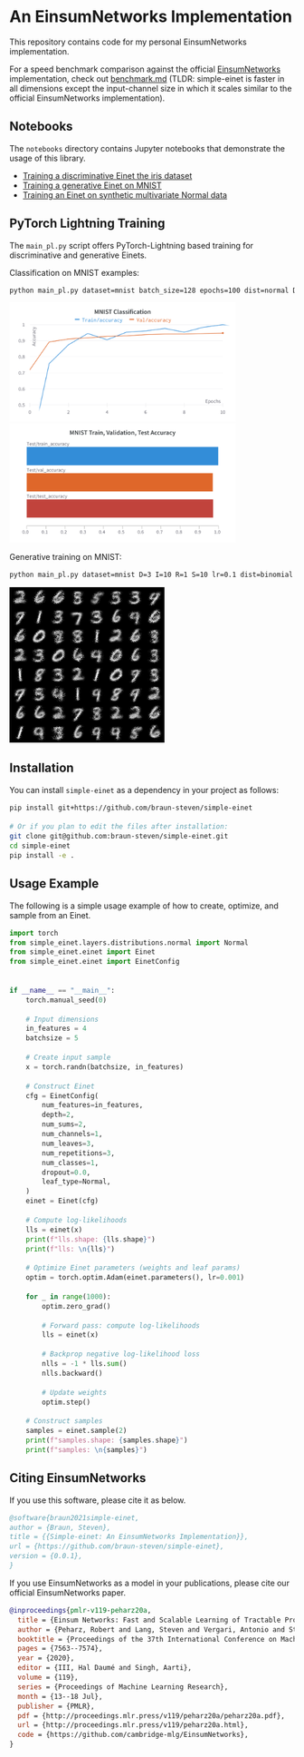# An EinsumNetworks Implementation

This repository contains code for my personal EinsumNetworks implementation. 

For a speed benchmark comparison against the official [EinsumNetworks](https://github.com/cambridge-mlg/EinsumNetworks) implementation, check out [benchmark.md](./benchmark/benchmark.md) (TLDR:  simple-einet is faster in all dimensions except the input-channel size in which it scales similar to the official EinsumNetworks implementation).

## Notebooks

The `notebooks` directory contains Jupyter notebooks that demonstrate the usage of this library.

- [Training a discriminative Einet the iris dataset](./notebooks/iris_classification.ipynb)
- [Training a generative Einet on MNIST](./notebooks/mnist.ipynb)
- [Training an Einet on synthetic multivariate Normal data](./notebooks/multivariate_normal.ipynb)

## PyTorch Lightning Training

The `main_pl.py` script offers PyTorch-Lightning based training for discriminative and generative Einets.

Classification on MNIST examples:

```sh
python main_pl.py dataset=mnist batch_size=128 epochs=100 dist=normal D=5 I=32 S=32 R=8 lr=0.001 gpu=0 classification=true 
```

<img src="./res/mnist_classification.png" width=400px><img src="./res/mnist_train_val_test_acc.png" width=400px>


Generative training on MNIST:

``` sh
python main_pl.py dataset=mnist D=3 I=10 R=1 S=10 lr=0.1 dist=binomial epochs=10 batch_size=128
```

![MNIST Samples]( ./res/mnist_samples.png )

## Installation

You can install `simple-einet` as a dependency in your project as follows:

```sh
pip install git+https://github.com/braun-steven/simple-einet

# Or if you plan to edit the files after installation:
git clone git@github.com:braun-steven/simple-einet.git
cd simple-einet
pip install -e .
```

## Usage Example

The following is a simple usage example of how to create, optimize, and sample from an Einet.

```python
import torch
from simple_einet.layers.distributions.normal import Normal
from simple_einet.einet import Einet
from simple_einet.einet import EinetConfig


if __name__ == "__main__":
    torch.manual_seed(0)

    # Input dimensions
    in_features = 4
    batchsize = 5

    # Create input sample
    x = torch.randn(batchsize, in_features)

    # Construct Einet
    cfg = EinetConfig(
        num_features=in_features,
        depth=2,
        num_sums=2,
        num_channels=1,
        num_leaves=3,
        num_repetitions=3,
        num_classes=1,
        dropout=0.0,
        leaf_type=Normal,
    )
    einet = Einet(cfg)

    # Compute log-likelihoods
    lls = einet(x)
    print(f"lls.shape: {lls.shape}")
    print(f"lls: \n{lls}")

    # Optimize Einet parameters (weights and leaf params)
    optim = torch.optim.Adam(einet.parameters(), lr=0.001)

    for _ in range(1000):
        optim.zero_grad()

        # Forward pass: compute log-likelihoods
        lls = einet(x)

        # Backprop negative log-likelihood loss
        nlls = -1 * lls.sum()
        nlls.backward()

        # Update weights
        optim.step()

    # Construct samples
    samples = einet.sample(2)
    print(f"samples.shape: {samples.shape}")
    print(f"samples: \n{samples}")
```

## Citing EinsumNetworks

If you use this software, please cite it as below.

```bibtex
@software{braun2021simple-einet,
author = {Braun, Steven},
title = {{Simple-einet: An EinsumNetworks Implementation}},
url = {https://github.com/braun-steven/simple-einet},
version = {0.0.1},
}
```

If you use EinsumNetworks as a model in your publications, please cite our official EinsumNetworks paper.

```bibtex
@inproceedings{pmlr-v119-peharz20a,
  title = {Einsum Networks: Fast and Scalable Learning of Tractable Probabilistic Circuits},
  author = {Peharz, Robert and Lang, Steven and Vergari, Antonio and Stelzner, Karl and Molina, Alejandro and Trapp, Martin and Van Den Broeck, Guy and Kersting, Kristian and Ghahramani, Zoubin},
  booktitle = {Proceedings of the 37th International Conference on Machine Learning},
  pages = {7563--7574},
  year = {2020},
  editor = {III, Hal Daumé and Singh, Aarti},
  volume = {119},
  series = {Proceedings of Machine Learning Research},
  month = {13--18 Jul},
  publisher = {PMLR},
  pdf = {http://proceedings.mlr.press/v119/peharz20a/peharz20a.pdf},
  url = {http://proceedings.mlr.press/v119/peharz20a.html},
  code = {https://github.com/cambridge-mlg/EinsumNetworks},
}
```
